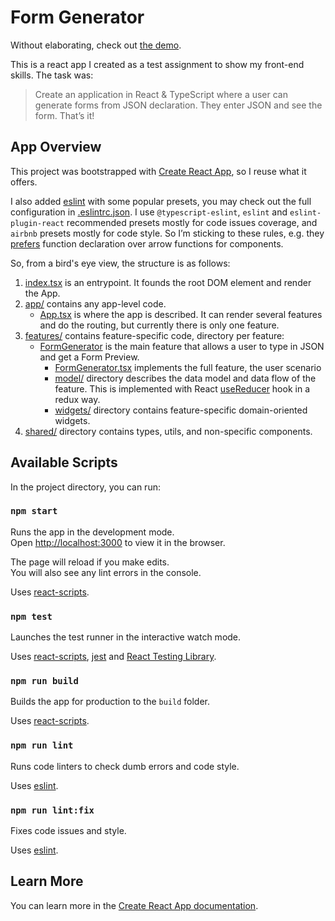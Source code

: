 # Form Generator

Without elaborating, check out [the demo](https://isqua.github.io/form-generator/).

This is a react app I created as a test assignment to show my front-end skills. The task was:

> Сreate an application in React & TypeScript where a user can generate forms from JSON declaration. They enter JSON and see the form. That’s it!

## App Overview

This project was bootstrapped with [Create React App](https://github.com/facebook/create-react-app), so I reuse what it offers.

I also added [eslint](https://npmjs.com/package/eslint) with some popular presets, you may check out the full configuration in [.eslintrc.json](./.eslintrc.json). I use `@typescript-eslint`, `eslint` and `eslint-plugin-react` recommended presets mostly for code issues coverage, and `airbnb` presets mostly for code style. So I’m sticking to these rules, e.g. they [prefers](https://github.com/airbnb/javascript/blob/eslint-config-airbnb-v19.0.4/packages/eslint-config-airbnb/rules/react.js#L525-L530) function declaration over arrow functions for components.

So, from a bird's eye view, the structure is as follows:

1. [index.tsx](./src/index.tsx) is an entrypoint. It founds the root DOM element and render the App.
1. [app/](./src/app) contains any app-level code.
    - [App.tsx](./src/app/App.tsx) is where the app is described. It can render several features and do the routing, but currently there is only one feature.
1. [features/](./src/features/) contains feature-specific code, directory per feature:
    - [FormGenerator](./src/features/FormGenerator/) is the main feature that allows a user to type in JSON and get a Form Preview.
        - [FormGenerator.tsx](./src/features/FormGenerator/FormGenerator.tsx) implements the full feature, the user scenario
        - [model/](./src/features/FormGenerator/model/) directory describes the data model and data flow of the feature. This is implemented with React [useReducer](https://reactjs.org/docs/hooks-reference.html#usereducer) hook in a redux way.
        - [widgets/](./src/features/FormGenerator/widgets/) directory contains feature-specific domain-oriented widgets.
1. [shared/](./src/shared/) directory contains types, utils, and non-specific components.

## Available Scripts

In the project directory, you can run:

### `npm start`

Runs the app in the development mode.\
Open [http://localhost:3000](http://localhost:3000) to view it in the browser.

The page will reload if you make edits.\
You will also see any lint errors in the console.

Uses [react-scripts](https://www.npmjs.com/package/react-scripts).

### `npm test`

Launches the test runner in the interactive watch mode.

Uses [react-scripts](https://www.npmjs.com/package/react-scripts), [jest](https://www.npmjs.com/package/jest) and [React Testing Library](https://www.npmjs.com/package/@testing-library/react).

### `npm run build`

Builds the app for production to the `build` folder.

Uses [react-scripts](https://www.npmjs.com/package/react-scripts).

### `npm run lint`

Runs code linters to check dumb errors and code style.

Uses [eslint](https://www.npmjs.com/package/eslint).

### `npm run lint:fix`

Fixes code issues and style.

Uses [eslint](https://www.npmjs.com/package/eslint).

## Learn More

You can learn more in the [Create React App documentation](https://facebook.github.io/create-react-app/docs/getting-started).
